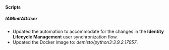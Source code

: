 
#### Scripts
##### IAMInitADUser
- Updated the automation to accommodate for the changes in the **Identity Lifecycle Management** user synchronization flow.
- Updated the Docker image to: *demisto/python3:3.9.2.17957*.

